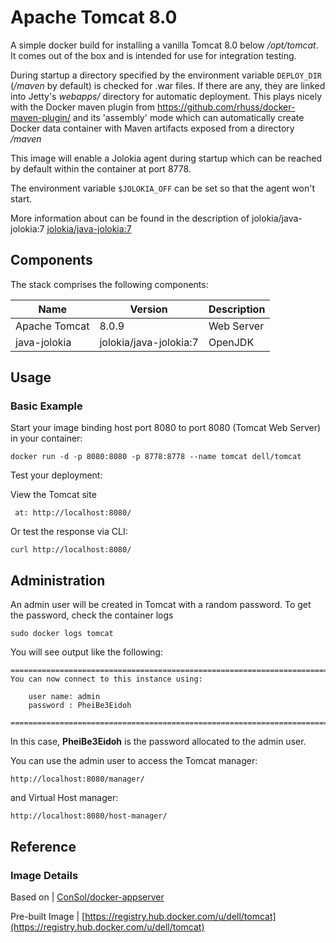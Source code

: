# Apache Tomcat 8.0

A simple docker build for installing a vanilla Tomcat 8.0 below
*/opt/tomcat*. It comes out of the box and is intended for use for
integration testing.


During startup a directory specified by the environment variable `DEPLOY_DIR`
(*/maven* by default) is checked for .war files. If there
are any, they are linked into Jetty's *webapps/* directory for automatic
deployment. This plays nicely with the Docker maven plugin from
https://github.com/rhuss/docker-maven-plugin/ and its 'assembly' mode which
can automatically create Docker data container with Maven artifacts
exposed from a directory */maven*

This image will enable a Jolokia agent during startup which can be reached
by default within the container at port 8778.

The environment variable `$JOLOKIA_OFF` can be set so that the agent won't start.

More information about can be found in the description of jolokia/java-jolokia:7 [jolokia/java-jolokia:7](https://registry.hub.docker.com/u/jolokia/java-jolokia:7)

## Components
The stack comprises the following components:

Name              | Version                     | Description
------------------|-----------------------------|------------------------------
Apache Tomcat     | 8.0.9                       | Web Server
java-jolokia      | jolokia/java-jolokia:7      | OpenJDK


## Usage

### Basic Example
Start your image binding host port 8080 to port 8080 (Tomcat Web Server) in your container:

```no-highlight
docker run -d -p 8080:8080 -p 8778:8778 --name tomcat dell/tomcat
```

Test your deployment:

View the Tomcat site
```no-highlight
 at: http://localhost:8080/
```
Or test the response via CLI:

```no-highlight
curl http://localhost:8080/
```

## Administration

An admin user will be created in Tomcat with a random password. To get the password, check the container logs 

```no-highlight
sudo docker logs tomcat 
```

You will see output like the following:

```no-highlight
=========================================================================
You can now connect to this instance using:

    user name: admin
    password : PheiBe3Eidoh

========================================================================
```
In this case, **PheiBe3Eidoh** is the password allocated to the admin user.

You can use the admin user to access the Tomcat manager: 
```no-highlight
http://localhost:8080/manager/
```
and Virtual Host manager: 
```no-highlight
http://localhost:8080/host-manager/
```

## Reference

### Image Details

Based on          | [ConSol/docker-appserver](https://github.com/ConSol/docker-appserver/tree/master/tomcat/8.0)

Pre-built Image   | [https://registry.hub.docker.com/u/dell/tomcat](https://registry.hub.docker.com/u/dell/tomcat) 
